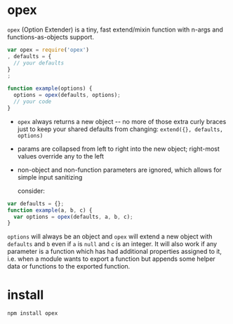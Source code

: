 opex
====

`opex` (Option Extender) is a tiny, fast extend/mixin function with n-args and functions-as-objects support.

```javascript
var opex = require('opex')
, defaults = {
  // your defaults
}
;

function example(options) {
  options = opex(defaults, options);
  // your code
}
```
* `opex` always returns a new object -- no more of those extra curly braces just to keep your shared defaults from changing: ```extend({}, defaults, options)```
* params are collapsed from left to right into the new object; right-most values override any to the left
* non-object and non-function parameters are ignored, which allows for simple input sanitizing

  consider:
```javascript
var defaults = {};
function example(a, b, c) {
  var options = opex(defaults, a, b, c);
}
```
  `options` will always be an object and `opex` will extend a new object with `defaults` and `b` even if `a` is `null` and `c` is an integer.  It will also work if any parameter is a function which has had additional properties assigned to it, i.e. when a module wants to export a function but appends some helper data or functions to the exported function.

# install

```
npm install opex
```
